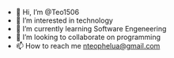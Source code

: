 - 👋 Hi, I’m @Teo1506
- 👀 I’m interested in technology
- 🌱 I’m currently learning Software Engeneering
- 💞️ I’m looking to collaborate on programming
- 📫 How to reach me nteophelua@gmail.com

<!---
Teo1506/Teo1506 is a ✨ special ✨ repository because its `README.md` (this file) appears on your GitHub profile.
You can click the Preview link to take a look at your changes.
--->
